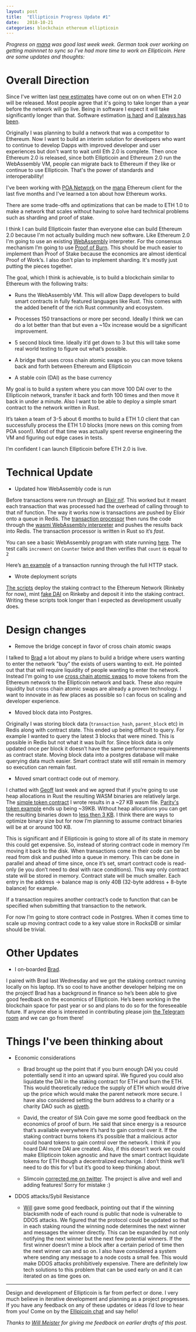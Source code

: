```yaml
---
layout: post
title:  "Ellipticoin Progress Update #1"
date:   2018-10-21
categories: blockchain ethereum ellipticoin
---
```

_Progress  on [mana](https://github.com/poanetwork/mana) was good last week week. German took over working on getting mainnnet to sync so I've had more time to work on Ellipticoin. Here are some updates and thoughts:_


Overall Direction
=============

Since I've written last [new estimates](https://www.reddit.com/r/ethereum/comments/9p70pz/ethereum_20_timeline/) have come out on on when ETH 2.0 will be released. Most people agree that it's going to take longer than a year before the network will go live. Being in software I expect it will take significantly longer than that. Software estimation [is hard](https://robots.thoughtbot.com/why-fixed-bids-are-bad-for-clients-too) and [it always has been](https://www.amazon.com/Mythical-Man-Month-Software-Engineering-Anniversary/dp/0201835959).

Originally I was planning to build a network that was a competitor to Ethereum.
Now I want to build an interim solution for developers who want to continue to
develop Dapps with improved developer and user experiences but don't want to wait
until Eth 2.0 is complete. Then once Ethereum 2.0 is released, since both
Ellipticoin and Ethereum 2.0 run the WebAssembly VM, people can migrate back to
Ethereum if they like or continue to use Ellipticoin. That's the power of
standards and interoperability!

I've been working with [POA Network](https://poa.network/) on the [mana](https://github.com/poanetwork/mana) Ethereum client for the last five months and I've learned a ton about how Ethereum works.

There are some trade-offs and optimizations that can be made to ETH 1.0 to make
a network that scales without having to solve hard technical problems such as
sharding and proof of stake.

I think I can build Ellipticoin faster than everyone else can build Ethereum 2.0 because I'm not actually building much new software. Like Ethereum 2.0 I'm
going to use an existing [WebAssembly](https://github.com/paritytech/wasmi)
interpreter. For the consensus mechanism I’m going to use [Proof of
Burn](http://www.masonforest.com/blockchain/ethereum/ellipticoin/2018/05/29/the-ellipticoin-proof-of-burn-algorithm.html).
This should be much easier to implement than Proof of Stake because the
economics are almost identical Proof of Work’s. I also don't plan to implement
sharding. It's mostly just putting the pieces together.


The goal, which I think is achievable, is to build a blockchain similar to Ethereum with the following traits:

* Runs the WebAssembly VM. This will allow Dapp developers to build smart contracts in fully featured languages like Rust. This comes with the added benefit of the rich Rust community and ecosystem.

* Processes 150 transactions or more per second. Ideally I think we can do a lot better than that but even a ~10x increase would be a significant improvement.

* 5 second block time. Ideally it’d get down to 3 but this will take some real world testing to figure out what’s possible.

* A bridge that uses cross chain atomic swaps so you can move tokens back and forth between Ethereum and Ellipticoin

* A stable coin (DAI) as the base currency


My goal is to build a system where you can move 100 DAI over to the Ellipticoin network, transfer it back and forth 100 times and then move it back in under a minute. Also I want to be able to deploy a simple smart contract to the network written in Rust.

It’s taken a team of 3-5 about 6 months to build a ETH 1.0 client that can successfully process the ETH 1.0 blocks (more news on this coming from POA soon!). Most of that time was actually spent reverse engineering the VM and figuring out edge cases in tests.

I’m confident I can launch Ellipticoin before ETH 2.0 is live. 


Technical Update
================

* Updated how WebAssembly code is run

Before transactions were run through an [Elixir nif](http://erlang.org/doc/tutorial/nif.html). This worked but it meant each transaction that was processed had the overhead of calling through to that nif function. The way it works now is transactions are pushed by Elixir onto a queue in Redis. The [transaction processor](https://github.com/ellipticoin/ellipticoin-blacksmith-node/blob/master/native/transaction_processor/src/main.rs#L10) then runs the code through the [wasmi WebAssembly interpreter](https://github.com/paritytech/wasmi) and pushes the results back into Redis. The transaction processor is written in Rust so it’s _fast_.

You can see a basic WebAssembly program with state running [here](https://github.com/ellipticoin/ellipticoin-blacksmith-node/blob/master/test/vm_test.exs#L18). The test calls `increment`  on `Counter` twice and then verifies that `count` is equal to `2`

Here’s [an example](https://github.com/ellipticoin/ellipticoin-blacksmith-node/blob/master/test/integration/base_token_test.exs#L21) of a transaction running through the full HTTP stack. 

* Wrote deployment scripts

[The scripts](https://github.com/ellipticoin/ellipticoin-staking-contract/tree/master/scripts) deploy the staking contract to the Ethereum Network (Rinkeby for now), mint [fake DAI](https://rinkeby.etherscan.io/token/0xA1FB77a212419bfE1B58E906DC39993823b424EC) on Rinkeby and deposit it into the staking contract. Writing these scripts took longer than I expected as development usually does.



Design changes
==============

* Remove the bridge concept in favor of cross chain atomic swaps

I talked to [Brad](https://github.com/bradleystachurski) a lot about my plans to
build a bridge where users wanting to enter the network "buy" the exists of
users wanting to exit. He pointed out that that will require liquidity of people
wanting to enter the network. Instead I’m going to use [cross chain atomic
swaps](https://hackernoon.com/atomic-swaps-simply-explained-how-to-swap-cryptocurrencies-without-a-middleman-6cd29680c32e)
to move tokens from the Ethereum network to the Ellipticoin network and back.
These also require liquidity but cross chain atomic swaps are already a proven
technology. I want to innovate in as few places as possible so I can focus on
scaling and developer experience.

* Moved block data into Postgres.

Originally I was storing block data (`transaction_hash`, `parent_block` etc) in Redis along with contract state. This ended up being difficult to query. For example I wanted to query the latest 3 blocks that were mined. This is possible in Redis but not what it was built for. Since block data is only updated once per block it doesn’t have the same performance requirements as contract state. Moving block data into a postgres database will make querying data much easier. Smart contract state will still remain in memory so execution can remain fast. 

* Moved smart contract code out of memory.

I chatted with [Geoff](https://github.com/hayesgm) last week and we agreed that if you’re going to use heap allocations in Rust the resulting WASM binaries are relatively large. The [simple token contract](https://github.com/ellipticoin/ellipticoin-base-contracts/blob/master/base_token/src/base_token.rs) I wrote results in a ~27 KB wasm file. [Parity's token example](https://github.com/paritytech/pwasm-token-example) ends up being ~39KB. Without heap allocations you can get the resulting binaries down to [less then 3 KB](https://kripken.github.io/blog/binaryen/2018/04/18/rust-emscripten.html). I think there are ways to optimize binary size but for now I’m planning to assume contract binaries will be at or around 100 KB.

This is significant and if Ellipticoin is going to store all of its state in memory this could get expensive. So, instead of storing contract code in memory I’m moving it back to the disk.  When transactions come in their code can be read from disk and pushed into a queue in memory. This can be done in parallel and ahead of time since, once it’s set, smart contract code is read-only (ie you don’t need to deal with race conditions). This way only contract state will be stored in memory. Contract state will be much smaller. Each entry in the address -> balance map is only 40B (32-byte address + 8-byte balance) for example. 

If a transaction requires another contract’s code to function that can be specified when submitting that transaction to the network.

For now I’m going to store contract code in Postgres. When it comes time to scale up moving contract code to a key value store in RocksDB or similar should be trivial.

Other Updates
=============

* I on-boarded [Brad](https://github.com/bradleystachurski).

I paired with Brad last Wednesday and we got the staking contract running
locally on his laptop. It’s so cool to have another developer helping me on the
project! Brad has a background in finance so he’s been able to give good
feedback on the economics of Ellipticoin. He’s been working in the blockchain
space for past year or so and plans to do so for the foreseeable future. If anyone
else is interested in contributing please join [the Telegram
room](https://t.me/joinchat/F0_SEksYp5PhexXW6dQ-9A) and we can go from there!

Things I've been thinking about
===============================

* Economic considerations

  * Brad brought up the point that if you burn enough DAI you could potentially send it into an upward spiral. We figured you could also liquidate the DAI in the staking contract for ETH and burn the ETH. This would theoretically reduce the supply of ETH which would drive up the price which would make the parent network more secure. I have also considered setting the burn address to a charity or a charity DAO such as [giveth](https://giveth.io/).

   * David, the creator of SIA Coin gave me some good feedback on the economics of proof of burn. He said that since energy is a resource that’s available everywhere it’s hard to gain control over it. If the staking contract burns tokens it’s possible that a malicious actor could hoard tokens to gain control over the network. I think if you hoard DAI more DAI are created. Also, if this doesn’t work we could make Ellipticoin token agnostic and have the smart contract liquidate tokens for ETH though a decentralized exchange. I don’t think we’ll need to do this for v1 but it’s good to keep thinking about.

  * Slimcoin [corrected me on twitter](https://twitter.com/Slimcoin_club/status/1004841670884708352). The project is alive and well and adding features! Sorry for mistake :)


*  DDOS attacks/Sybil Resistance
    * [Will](https://www.linkedin.com/in/willmeister/) gave some good feedback, pointing out that if the winning blacksmith node of each round is public that node is vulnerable to DDOS attacks. We figured that the protocol could be updated so that in each staking round the winning node determines the next winner and messages the winner directly. This can be expanded by not only notifying the next winner but the next few potential winners. If the first winner doesn’t mine a block after a certain period of time then the next winner can and so on. I also have considered a system where sending any message to a node costs a small fee. This would make DDOS attacks prohibitively expensive. There are definitely low tech solutions to this problem that can be used early on and it can iterated on as time goes on.



---

Design and development of Ellipticoin is far from perfect or done. I very much believe in iterative development and planning as a project progresses. If you have any feedback on any of these updates or ideas I’d love to hear from you! Come on by the [Ellipicoin chat](https://t.me/joinchat/F0_SEksYp5PhexXW6dQ-9A) and say hello!


_Thanks to [Will Meister](https://twitter.com/will_meister) for giving me feedback on earlier drafts of this post._
